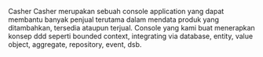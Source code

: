 Casher
Casher merupakan sebuah console application yang dapat membantu banyak penjual terutama dalam mendata produk yang ditambahkan, tersedia ataupun terjual. Console yang kami buat menerapkan konsep ddd seperti bounded context, integrating via database, entity, value object, aggregate, repository, event, dsb.
